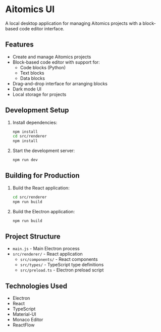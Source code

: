 # Aitomics UI

A local desktop application for managing Aitomics projects with a block-based code editor interface.

## Features

- Create and manage Aitomics projects
- Block-based code editor with support for:
  - Code blocks (Python)
  - Text blocks
  - Data blocks
- Drag-and-drop interface for arranging blocks
- Dark mode UI
- Local storage for projects

## Development Setup

1. Install dependencies:
   ```bash
   npm install
   cd src/renderer
   npm install
   ```

2. Start the development server:
   ```bash
   npm run dev
   ```

## Building for Production

1. Build the React application:
   ```bash
   cd src/renderer
   npm run build
   ```

2. Build the Electron application:
   ```bash
   npm run build
   ```

## Project Structure

- `main.js` - Main Electron process
- `src/renderer/` - React application
  - `src/components/` - React components
  - `src/types/` - TypeScript type definitions
  - `src/preload.ts` - Electron preload script

## Technologies Used

- Electron
- React
- TypeScript
- Material-UI
- Monaco Editor
- ReactFlow
